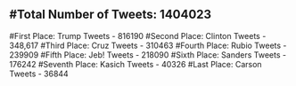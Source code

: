 #Total Number of Tweets: 1404023 
---
#First Place: Trump Tweets - 816190
#Second Place: Clinton Tweets - 348,617
#Third Place: Cruz Tweets - 310463
#Fourth Place: Rubio Tweets - 239909
#Fifth Place: Jeb! Tweets - 218090
#Sixth Place: Sanders Tweets - 176242
#Seventh Place: Kasich Tweets - 40326
#Last Place: Carson Tweets - 36844
